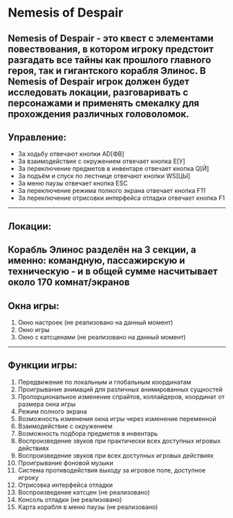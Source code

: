 # Nemesis of Despair
Nemesis of Despair - это квест с элементами повествования, в котором игроку предстоит разгадать все
тайны как прошлого главного героя, так и гигантского корабля Элинос.
В Nemesis of Despair игрок должен будет исследовать локации, разговаривать с персонажами и применять смекалку для
прохождения различных головоломок.
-----

## Управление:
- За ходьбу отвечают кнопки AD[ФВ]
- За взаимодействие с окружением отвечает кнопка E[У]
- За переключение предметов в инвентаре отвечает кнопка Q[Й]
- За подъём и спуск по лестнице отвечают кнопки WS[ЦЫ]
- За меню паузы отвечает кнопка ESC
- За переключение режима полного экрана отвечает кнопка F11
- За переключение отрисовки интерфейса отладки отвечает кнопка F1
-----

## Локации:
Корабль Элинос разделён на 3 секции, а именно: командную, пассажирскую и техническую - и в общей сумме насчитывает около 170 комнат/экранов
-----

## Окна игры:
1. Окно настроек (не реализовано на данный момент)
2. Окно игры
3. Окно с катсценами (не реализовано на данный момент)
-----

## Функции игры:
1. Передвижение по локальным и глобальным координатам
2. Проигрывание анимаций для различных анимированных сущностей
3. Пропорциональное изменение спрайтов, коллайдеров, координат от размера окна игры
4. Режим полного экрана
5. Возможность изменения окна игры через изменение переменной
6. Взаимодействие с окружением
7. Возможность подбора предметов в инвентарь
8. Воспроизведение звуков при практически всех доступных игровых действиях
9. Воспроизведение звуков при всех доступных игровых действиях
10. Проигрывание фоновой музыки
11. Система противодействия выходу за игровое поле, доступное игроку
12. Отрисовка интерфейса отладки
13. Воспроизведение катсцен (не реализовано)
14. Консоль отладки (не реализовано)
15. Карта корабля в меню паузы (не реализовано)
